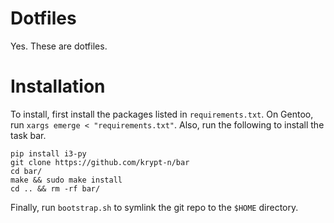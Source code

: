 # Dotfiles
Yes. These are dotfiles.

# Installation
To install, first install the packages listed in `requirements.txt`. On Gentoo, run `xargs emerge < "requirements.txt"`.
Also, run the following to install the task bar.
```
pip install i3-py
git clone https://github.com/krypt-n/bar
cd bar/
make && sudo make install
cd .. && rm -rf bar/
```
Finally, run `bootstrap.sh` to symlink the git repo to the `$HOME` directory.
